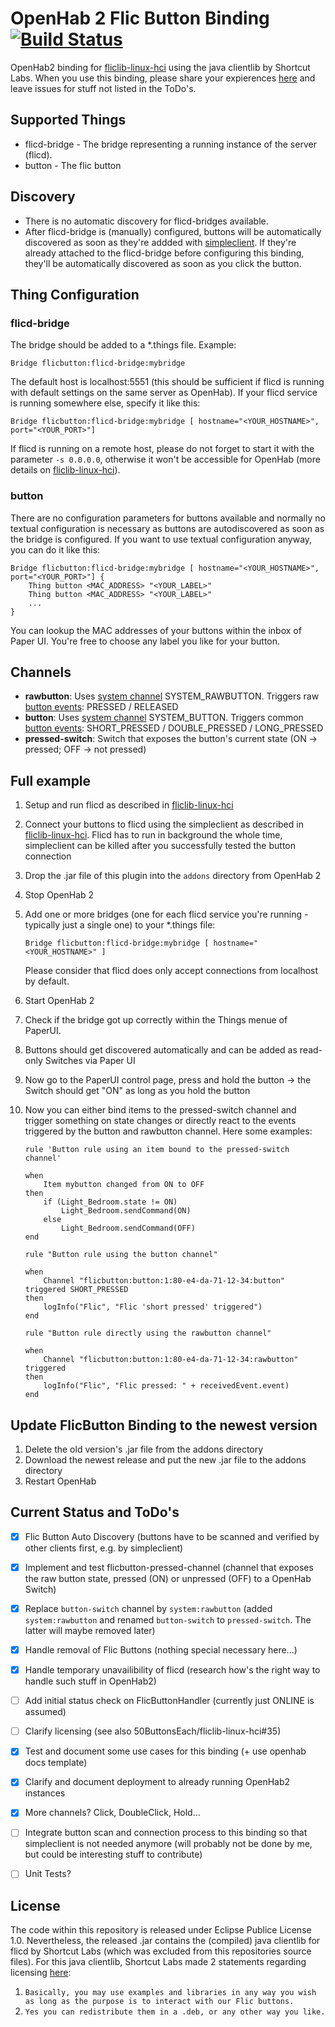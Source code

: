 # OpenHab 2 Flic Button Binding [![Build Status](https://travis-ci.org/pfink/openhab2-flicbutton.svg?branch=master)](https://travis-ci.org/pfink/openhab2-flicbutton)

OpenHab2 binding for [fliclib-linux-hci](https://github.com/50ButtonsEach/fliclib-linux-hci) using the java clientlib by Shortcut Labs. When you use this binding, please share your expierences [here](https://community.openhab.org/t/how-to-integrate-flic-buttons/4468/12) and leave issues for stuff not listed in the ToDo's.

## Supported Things

* flicd-bridge - The bridge representing a running instance of the  server (flicd).
* button - The flic button

## Discovery

* There is no automatic discovery for flicd-bridges available.
* After flicd-bridge is (manually) configured, buttons will be automatically discovered as soon as they're addded with [simpleclient](https://github.com/50ButtonsEach/fliclib-linux-hci). If they're already attached to the flicd-bridge before configuring this binding, they'll be automatically discovered as soon as you click the button.

## Thing Configuration

### flicd-bridge

The bridge should be added to a *.things file. Example:

```
Bridge flicbutton:flicd-bridge:mybridge
```

The default host is localhost:5551 (this should be sufficient if flicd is running with default settings on the same server as OpenHab). If your flicd service is running somewhere else, specify it like this:

```
Bridge flicbutton:flicd-bridge:mybridge [ hostname="<YOUR_HOSTNAME>",  port="<YOUR_PORT>"]
```
If flicd is running on a remote host, please do not forget to start it with the parameter `-s 0.0.0.0`, otherwise it won't be accessible for OpenHab (more details on [fliclib-linux-hci](https://github.com/50ButtonsEach/fliclib-linux-hci)).

### button

There are no configuration parameters for buttons available and normally no textual configuration is necessary as buttons are autodiscovered as soon as the bridge is configured. If you want to use textual configuration anyway, you can do it like this:

```
Bridge flicbutton:flicd-bridge:mybridge [ hostname="<YOUR_HOSTNAME>",  port="<YOUR_PORT>"] {
    Thing button <MAC_ADDRESS> "<YOUR_LABEL>"
    Thing button <MAC_ADDRESS> "<YOUR_LABEL>"
    ...
}
```
You can lookup the MAC addresses of your buttons within the inbox of Paper UI. You're free to choose any label you like for your button.

## Channels

* **rawbutton**: Uses [system channel](https://github.com/eclipse/smarthome/blob/master/bundles/core/org.eclipse.smarthome.core.thing/src/main/java/org/eclipse/smarthome/core/thing/DefaultSystemChannelTypeProvider.java) SYSTEM_RAWBUTTON. Triggers raw [button events](https://github.com/eclipse/smarthome/blob/master/bundles/core/org.eclipse.smarthome.core.thing/src/main/java/org/eclipse/smarthome/core/thing/CommonTriggerEvents.java): PRESSED / RELEASED
* **button**: Uses [system channel](https://github.com/eclipse/smarthome/blob/master/bundles/core/org.eclipse.smarthome.core.thing/src/main/java/org/eclipse/smarthome/core/thing/DefaultSystemChannelTypeProvider.java) SYSTEM_BUTTON. Triggers common [button events](https://github.com/eclipse/smarthome/blob/master/bundles/core/org.eclipse.smarthome.core.thing/src/main/java/org/eclipse/smarthome/core/thing/CommonTriggerEvents.java): SHORT_PRESSED / DOUBLE_PRESSED / LONG_PRESSED
* **pressed-switch**: Switch that exposes the button's current state (ON -> pressed; OFF -> not pressed)


## Full example

1. Setup and run flicd as described in [fliclib-linux-hci](https://github.com/50ButtonsEach/fliclib-linux-hci)
1. Connect your buttons to flicd using the simpleclient as described in [fliclib-linux-hci](https://github.com/50ButtonsEach/fliclib-linux-hci). Flicd has to run in background the whole time, simpleclient can be killed after you successfully tested the button connection
1. Drop the .jar file of this plugin into the `addons` directory from OpenHab 2
1. Stop OpenHab 2
1. Add one or more bridges (one for each flicd service you're running - typically just a single one) to your *.things file:

	```
	Bridge flicbutton:flicd-bridge:mybridge [ hostname="<YOUR_HOSTNAME>" ]
	```

    Please consider that flicd does only accept connections from localhost by default.
1. Start OpenHab 2
1. Check if the bridge got up correctly within the Things menue of PaperUI.
1. Buttons should get discovered automatically and can be added as read-only Switches via Paper UI
1. Now go to the PaperUI control page, press and hold the button -> the Switch should get "ON" as long as you hold the button
1. Now you can either bind items to the pressed-switch channel and trigger something on state changes or directly react to the events triggered by the button and rawbutton channel. Here some examples:
    ```
    rule 'Button rule using an item bound to the pressed-switch channel'

    when
        Item mybutton changed from ON to OFF
    then
        if (Light_Bedroom.state != ON)
            Light_Bedroom.sendCommand(ON)
        else
            Light_Bedroom.sendCommand(OFF)
    end

    rule "Button rule using the button channel"

    when
        Channel "flicbutton:button:1:80-e4-da-71-12-34:button" triggered SHORT_PRESSED
    then
        logInfo("Flic", "Flic 'short pressed' triggered")
    end
    
    rule "Button rule directly using the rawbutton channel"

    when
        Channel "flicbutton:button:1:80-e4-da-71-12-34:rawbutton" triggered
    then
        logInfo("Flic", "Flic pressed: " + receivedEvent.event)
    end
    ```

## Update FlicButton Binding to the newest version

1. Delete the old version's .jar file from the addons directory
1. Download the newest release and put the new .jar file to the addons directory
1. Restart OpenHab

## Current Status and ToDo's

- [x] Flic Button Auto Discovery (buttons have to be scanned and verified by other clients first, e.g. by simpleclient)
- [x] Implement and test flicbutton-pressed-channel (channel that exposes the raw button state, pressed (ON) or unpressed (OFF) to a OpenHab Switch)
- [x] Replace `button-switch` channel by `system:rawbutton` (added `system:rawbutton` and renamed `button-switch` to `pressed-switch`. The latter will maybe removed later)
- [x] Handle removal of Flic Buttons (nothing special necessary here...)
- [x] Handle temporary unavailibility of flicd (research how's the right way to handle such stuff in OpenHab2)
- [ ] Add initial status check on FlicButtonHandler (currently just ONLINE is assumed)
- [ ] Clarify licensing (see also 50ButtonsEach/fliclib-linux-hci#35)
- [x] Test and document some use cases for this binding (+ use openhab docs template)
- [x] Clarify and document deployment to already running OpenHab2 instances
- [x] More channels? Click, DoubleClick, Hold...
- [ ] Integrate button scan and connection process to this binding so that simpleclient is not needed anymore (will probably not be done by me, but could be interesting stuff to contribute)
- [ ] Unit Tests?

     
## License

The code within this repository is released under Eclipse Publice License 1.0. Nevertheless, the released .jar contains the (compiled) java clientlib for flicd by Shortcut Labs (which was excluded from this repositories source files). For this java clientlib, Shortcut Labs made 2 statements regarding licensing [here](https://github.com/50ButtonsEach/fliclib-linux-hci/issues/35):

1. `Basically, you may use examples and libraries in any way you wish as long as the purpose is to interact with our Flic buttons.`
1. `Yes you can redistribute them in a .deb, or any other way you like.`
